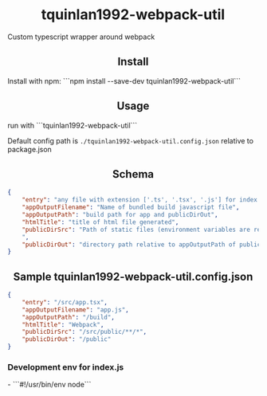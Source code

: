 <h1 align="center">tquinlan1992-webpack-util</h1>

Custom typescript wrapper around webpack

<h2 align="center">Install</h2>
Install with npm: ```npm install --save-dev tquinlan1992-webpack-util```

<h2 align="center">Usage</h2>
run with ```tquinlan1992-webpack-util```

Default config path is ```./tquinlan1992-webpack-util.config.json``` relative to package.json


<h2 align="center">Schema</h2>

```json
{
    "entry": "any file with extension ['.ts', '.tsx', '.js'] for index of app",
    "appOutputFilename": "Name of bundled build javascript file",
    "appOutputPath": "build path for app and publicDirOut",
    "htmlTitle": "title of html file generated",
    "publicDirSrc": "Path of static files (environment variables are recommended for this dirctory)"",
    ",
    "publicDirOut": "directory path relative to appOutputPath of publicDir build"
}
```

<h2 align="center">Sample tquinlan1992-webpack-util.config.json</h2>

```json
{
    "entry": "/src/app.tsx",
    "appOutputFilename": "app.js",
    "appOutputPath": "/build",
    "htmlTitle": "Webpack",
    "publicDirSrc": "/src/public/**/*",
    "publicDirOut": "/public"
}
```

<h3 align="left">Development env for index.js</h3>
- ```#!/usr/bin/env node```
